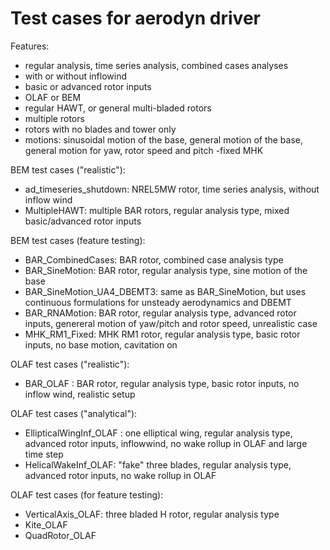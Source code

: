 
# Test cases for aerodyn driver


Features:
 - regular analysis, time series analysis, combined cases analyses
 - with or without inflowind
 - basic or advanced rotor inputs
 - OLAF or BEM
 - regular HAWT, or general multi-bladed rotors
 - multiple rotors
 - rotors with no blades and tower only
 - motions: sinusoidal motion of the base, general motion of the base, general motion for yaw, rotor speed and pitch
 -fixed MHK


BEM test cases ("realistic"):

 - ad\_timeseries\_shutdown: NREL5MW rotor, time series analysis, without inflow wind  
 - MultipleHAWT: multiple BAR rotors, regular analysis type, mixed basic/advanced rotor inputs

BEM test cases (feature testing):

 - BAR\_CombinedCases:  BAR rotor, combined case analysis type
 - BAR\_SineMotion: BAR rotor, regular analysis type, sine motion of the base 
 - BAR\_SineMotion\_UA4\_DBEMT3: same as BAR\_SineMotion, but uses continuous formulations for unsteady aerodynamics and DBEMT
 - BAR\_RNAMotion: BAR rotor, regular analysis type, advanced rotor inputs, genereral motion of yaw/pitch and rotor speed, unrealistic case
 - MHK\_RM1\_Fixed: MHK RM1 rotor, regular analysis type, basic rotor inputs, no base motion, cavitation on


OLAF test cases ("realistic"):

 - BAR\_OLAF : BAR rotor, regular analysis type, basic rotor inputs, no inflow wind, realistic setup


OLAF test cases ("analytical"):

 - EllipticalWingInf\_OLAF : one elliptical wing, regular analysis type,  advanced rotor inputs, inflowwind, no wake rollup in OLAF and large time step
 - HelicalWakeInf\_OLAF: "fake" three blades, regular analysis type, advanced rotor inputs, no wake rollup in OLAF


OLAF test cases (for feature testing):

 - VerticalAxis\_OLAF: three bladed H rotor, regular analysis type
 - Kite\_OLAF
 - QuadRotor\_OLAF




